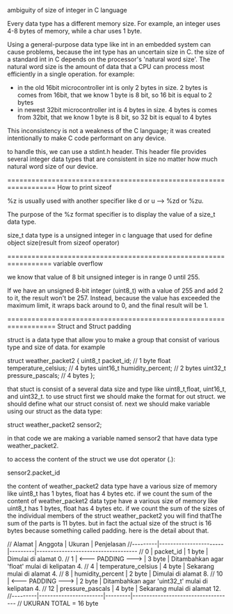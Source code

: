 ambiguity of size of integer in C language

Every data type has a different memory size. For example, an integer uses 4-8 bytes of memory, while a char uses 1 byte.

Using a general-purpose data type like int in an embedded system can cause problems, because the int type has an uncertain size in C. the size of a standard int in C depends on the processor's 'natural word size'. The natural word size is the amount of data that a CPU can process most efficiently in a single operation. for example:

- in the old 16bit microcontroller int is only 2 bytes in size. 2 bytes is comes from 16bit, that we know 1 byte is 8 bit, so 16 bit is equal to 2 bytes
- in newest 32bit microcontroller int is 4 bytes in size. 4 bytes is comes from 32bit, that we know 1 byte is 8 bit, so 32 bit is equal to 4 bytes

This inconsistency is not a weakness of the C language; it was created intentionally to make C code performant on any device.

to handle this, we can use a stdint.h header. This header file provides several integer data types that are consistent in size no matter how much natural word size of our device.

==================================================================
How to print sizeof

%z is usually used with another specifier like d or u --> %zd or %zu.

The purpose of the %z format specifier is to display the value of a size_t data type.

size_t data type is a unsigned integer in c language that used for define object size(result from sizeof operator)

=================================================================
variable overflow

we know that value of 8 bit unsigned integer is in range 0 until 255.

If we have an unsigned 8-bit integer (uint8_t) with a value of 255 and add 2 to it, the result won't be 257. Instead, because the value has exceeded the maximum limit, it wraps back around to 0, and the final result will be 1.

==================================================================
Struct and Struct padding

struct is a data type that allow you to make a group that consist of various type and size of data. for example

struct weather_packet2 {
uint8_t packet_id; // 1 byte
float temperature_celsius; // 4 bytes
uint16_t humidity_percent; // 2 bytes
uint32_t pressure_pascals; // 4 bytes
};

that stuct is consist of a several data size and type like uint8_t,float, uint16_t, and uint32_t. to use struct first we should make the format for out struct. we should define what our struct consist of. next we should make variable using our struct as the data type:

struct weather_packet2 sensor2;

in that code we are making a variable named sensor2 that have data type weather_packet2.

to access the content of the struct we use dot operator (.):

sensor2.packet_id

the content of weather_packet2 data type have a various size of memory like uint8_t has 1 bytes, float has 4 bytes etc. if we count the sum of
the content of weather_packet2 data type have a various size of memory like uint8_t has 1 bytes, float has 4 bytes etc. if we count the sum of the sizes of the individual members of the struct weather_packet2 you will find thatThe sum of the parts is 11 bytes. but in fact the actual size of the struct is 16 bytes because something called padding. here is the detail about that.

// Alamat | Anggota | Ukuran | Penjelasan
//---------|-----------------------|---------|------------------------------------
// 0 | packet_id | 1 byte | Dimulai di alamat 0.
// 1 | <--- PADDING ---> | 3 byte | Ditambahkan agar 'float' mulai di kelipatan 4.
// 4 | temperature_celsius | 4 byte | Sekarang mulai di alamat 4.
// 8 | humidity_percent | 2 byte | Dimulai di alamat 8.
// 10 | <--- PADDING ---> | 2 byte | Ditambahkan agar 'uint32_t' mulai di kelipatan 4.
// 12 | pressure_pascals | 4 byte | Sekarang mulai di alamat 12.
//---------|-----------------------|---------|------------------------------------
// UKURAN TOTAL = 16 byte
